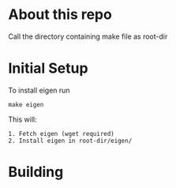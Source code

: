 # About this repo
Call the directory containing make file as root-dir

# Initial Setup

To install eigen run 

`make eigen`

This will:

    1. Fetch eigen (wget required)
    2. Install eigen in root-dir/eigen/
# Building